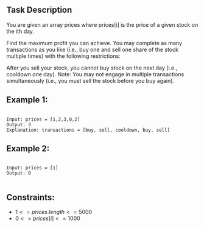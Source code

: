 ## Task Description

You are given an array prices where prices[i] is the price of a given stock on the ith day.

Find the maximum profit you can achieve. You may complete as many transactions as you like (i.e., buy one and sell one share of the stock multiple times) with the following restrictions:

After you sell your stock, you cannot buy stock on the next day (i.e., cooldown one day).
Note: You may not engage in multiple transactions simultaneously (i.e., you must sell the stock before you buy again).

 

## Example 1:
```

Input: prices = [1,2,3,0,2]
Output: 3
Explanation: transactions = [buy, sell, cooldown, buy, sell]
```
## Example 2:
```

Input: prices = [1]
Output: 0
 

```
## Constraints:
- $1 <= prices.length <= 5000$  
- $0 <= prices[i] <= 1000$  
